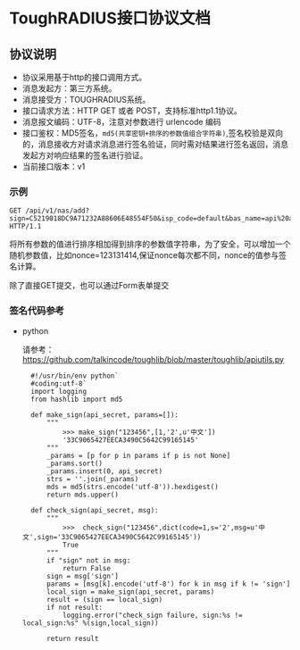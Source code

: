 # ToughRADIUS接口协议文档

## 协议说明

- 协议采用基于http的接口调用方式。
- 消息发起方：第三方系统。
- 消息接受方：TOUGHRADIUS系统。
- 接口请求方法：HTTP GET 或者 POST，支持标准http1.1协议。
- 消息报文编码：UTF-8，注意对参数进行 urlencode 编码
- 接口鉴权：MD5签名，`md5(共享密钥+排序的参数值组合字符串)`,签名校验是双向的，消息接收方对请求消息进行签名验证，同时需对结果进行签名返回，消息发起方对响应结果的签名进行验证。
- 当前接口版本：v1

### 示例 

    GET /api/v1/nas/add?sign=C5219018DC9A71232A88606E48554F50&isp_code=default&bas_name=api%20add&ip_addr=10.10.10.1&dns_name=&time_type=0&vendor_id=0&portal_vendor=huaweiv2&bas_secret=123456&coa_port=3799&ac_port=2000 HTTP/1.1

将所有参数的值进行排序相加得到排序的参数值字符串，为了安全，可以增加一个随机参数值，比如nonce=123131414,保证nonce每次都不同，nonce的值参与签名计算。

除了直接GET提交，也可以通过Form表单提交


### 签名代码参考

- python

    请参考：https://github.com/talkincode/toughlib/blob/master/toughlib/apiutils.py


        #!/usr/bin/env python`
        #coding:utf-8`
        import logging
        from hashlib import md5

        def make_sign(api_secret, params=[]):
            """
                >>> make_sign("123456",[1,'2',u'中文'])
                '33C9065427EECA3490C5642C99165145'
            """
            _params = [p for p in params if p is not None]
            _params.sort()
            _params.insert(0, api_secret)
            strs = ''.join(_params)
            mds = md5(strs.encode('utf-8')).hexdigest()
            return mds.upper()

        def check_sign(api_secret, msg):
            """
                >>>  check_sign("123456",dict(code=1,s='2',msg=u'中文',sign='33C9065427EECA3490C5642C99165145'))
                True
            """
            if "sign" not in msg:
                return False
            sign = msg['sign']
            params = [msg[k].encode('utf-8') for k in msg if k != 'sign']
            local_sign = make_sign(api_secret, params)
            result = (sign == local_sign)
            if not result:
                logging.error("check_sign failure, sign:%s != local_sign:%s" %(sign,local_sign))

            return result


